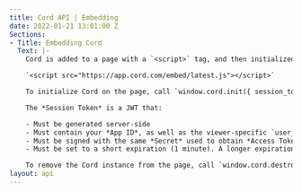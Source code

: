 ```yaml
---
title: Cord API | Embedding
date: 2022-01-21 13:01:00 Z
Sections:
- Title: Embedding Cord
  Text: |-
    Cord is added to a page with a `<script>` tag, and then initialized with a *Session Token*.

    `<script src="https://app.cord.com/embed/latest.js"></script>`

    To initialize Cord on the page, call `window.cord.init({ session_token: "..." })`.

    The *Session Token* is a JWT that:

    - Must be generated server-side
    - Must contain your *App ID*, as well as the viewer-specific `user_id` and `organization_id` fields
    - Must be signed with the same *Secret* used to obtain *Access Token*s, using the HS512 (HMAC using SHA-512 hash) algorithm.
    - Must be set to a short expiration (1 minute). A longer expiration isn't needed - it will only be used during the library initialization phase to transfer the user session information to the Cord components.

    To remove the Cord instance from the page, call `window.cord.destroy()`.
layout: api
---
```


